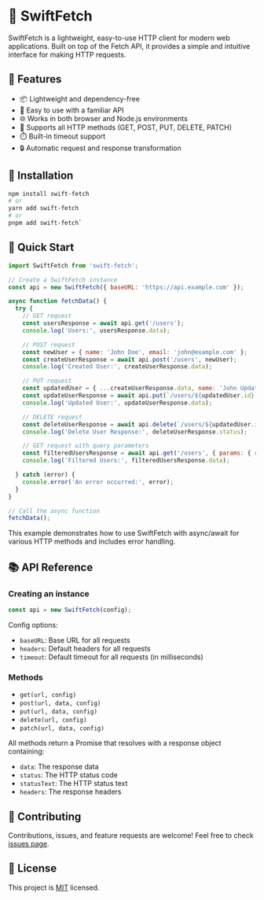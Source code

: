 # 🚀 SwiftFetch

SwiftFetch is a lightweight, easy-to-use HTTP client for modern web applications. Built on top of the Fetch API, it provides a simple and intuitive interface for making HTTP requests.

## 🌟 Features

- 📦 Lightweight and dependency-free
- 🔧 Easy to use with a familiar API
- 🌐 Works in both browser and Node.js environments
- 🔄 Supports all HTTP methods (GET, POST, PUT, DELETE, PATCH)
- ⏱️ Built-in timeout support
- 🔒 Automatic request and response transformation

## 🚀 Installation

```bash
npm install swift-fetch
# or
yarn add swift-fetch
# or
pnpm add swift-fetch`
```

## 🎯 Quick Start
```javascript
import SwiftFetch from 'swift-fetch';

// Create a SwiftFetch instance
const api = new SwiftFetch({ baseURL: 'https://api.example.com' });

async function fetchData() {
  try {
    // GET request
    const usersResponse = await api.get('/users');
    console.log('Users:', usersResponse.data);

    // POST request
    const newUser = { name: 'John Doe', email: 'john@example.com' };
    const createUserResponse = await api.post('/users', newUser);
    console.log('Created User:', createUserResponse.data);

    // PUT request
    const updatedUser = { ...createUserResponse.data, name: 'John Updated' };
    const updateUserResponse = await api.put(`/users/${updatedUser.id}`, updatedUser);
    console.log('Updated User:', updateUserResponse.data);

    // DELETE request
    const deleteUserResponse = await api.delete(`/users/${updatedUser.id}`);
    console.log('Delete User Response:', deleteUserResponse.status);

    // GET request with query parameters
    const filteredUsersResponse = await api.get('/users', { params: { role: 'admin' } });
    console.log('Filtered Users:', filteredUsersResponse.data);

  } catch (error) {
    console.error('An error occurred:', error);
  }
}

// Call the async function
fetchData();
```

This example demonstrates how to use SwiftFetch with async/await for various HTTP methods and includes error handling.


## 📚 API Reference

### Creating an instance

```javascript
const api = new SwiftFetch(config);
```

Config options:
- `baseURL`: Base URL for all requests
- `headers`: Default headers for all requests
- `timeout`: Default timeout for all requests (in milliseconds)

### Methods

- `get(url, config)`
- `post(url, data, config)`
- `put(url, data, config)`
- `delete(url, config)`
- `patch(url, data, config)`

All methods return a Promise that resolves with a response object containing:
- `data`: The response data
- `status`: The HTTP status code
- `statusText`: The HTTP status text
- `headers`: The response headers

## 🤝 Contributing

Contributions, issues, and feature requests are welcome! Feel free to check [issues page](https://github.com/mutasim77/swift-fetch/issues).

## 📝 License

This project is [MIT](/LICENSE) licensed.